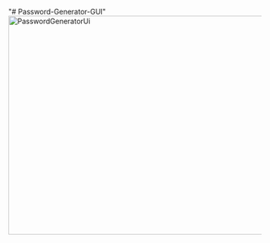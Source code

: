 "# Password-Generator-GUI" 
<img width="524" height="435" alt="PasswordGeneratorUi" src="https://github.com/user-attachments/assets/bd2e856a-a242-4184-90cf-51a5eda4b4e9" />
